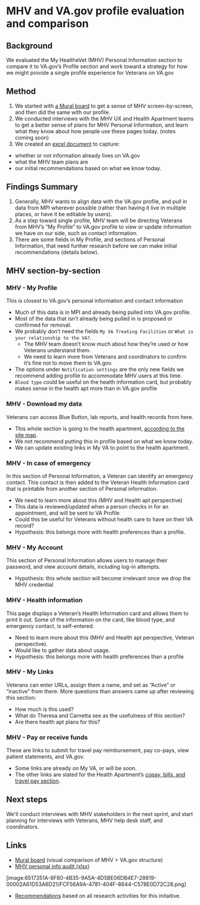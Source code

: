 # MHV and VA.gov profile evaluation and comparison
## Background
We evaluated the My HealtheVet (MHV) Personal Information section to compare it to VA.gov’s Profile section and work toward a strategy for how we might provide a single profile experience for Veterans on VA.gov

## Method
1. We started with [a Mural board](https://app.mural.co/t/vsa8243/m/vsa8243/1645732777530/3b751dac638c58f4463823ac9476e4e25dc1240f?sender=lizlantz1528) to get a sense of MHV screen-by-screen, and then did the same with our profile.  
2. We conducted interviews with the MHV UX and Health Apartment teams to get a better sense of plans for MHV Personal Information, and learn what they know about how people use these pages today. (notes coming soon)
3. We created an [excel document](https://github.com/department-of-veterans-affairs/va.gov-team/blob/master/products/identity-personalization/profile/mhv-profile-research/comparison/mhv-profile-audit.xlsx) to capture:
- whether or not information already lives on VA.gov
- what the MHV team plans are
- our initial recommendations based on what we know today. 

## Findings Summary
1. Generally, MHV wants to align data with the VA.gov profile, and pull in data from MPI wherever possible (rather than having it live in multiple places, or have it be editable by users).
2. As a step toward single profile, MHV team will be directing Veterans from MHV’s “My Profile” to VA.gov profile to view or update information we have on our side, such as contact information.
3. There are some fields in My Profile, and sections of Personal Information, that need further research before we can make initial recommendations (details below).

## MHV section-by-section
### MHV - My Profile
This is closest to VA.gov’s personal information and contact information
- Much of this data is in MPI and already being pulled into VA.gov profile.
- Most of the data that isn’t already being pulled in is proposed or confirmed for removal.
- We probably don’t need the fields `My VA Treating Facilities` or  `What is your relationship to the VA?`.
	- The MHV team doesn’t know much about how they’re used or how Veterans understand them. 
	- We need to learn more from Veterans and coordinators to confirm it’s fine not to move them to VA.gov.
- The options under  `Notification settings` are the only new fields we recommend adding profile to accommodate MHV users at this time.
- `Blood type`  could be useful on the health information card, but probably makes sense in the health apt more than in VA.gov profile

### MHV - Download my data
Veterans can access Blue Button, lab reports, and health records from here.
- This whole section is going to the health apartment, [according to the site map](https://app.mural.co/t/departmentofveteransaffairs9999/m/departmentofveteransaffairs9999/1643826109164/a19c6f1b4d6e0570477757008aad730f1cf7782a?wid=97-1643826112506).
- We not recommend putting this in profile based on what we know today.
- We can update existing links in My VA to point to the health apartment.

### MHV - In case of emergency
In this section of Personal Information, a Veteran can identify an emergency contact. This contact is then added to the Veteran Health Information card that is printable from another section of Personal information.
- We need to learn more about this (MHV and Health apt perspective)
- This data is reviewed/updated when a person checks in for an appointment, and will be sent to VA Profile 
- Could this be useful for Veterans without health care to have on their VA record?
- Hypothesis: this belongs more with health preferences than a profile.

### MHV - My Account
This section of Personal Information allows users to manage their password,  and view account details, including log-in attempts.
- Hypothesis: this whole section will become irrelevant once we drop the MHV credential

### MHV - Health information
This page displays a Veteran’s Health Information card and allows them to print it out. Some of the information on the card, like blood type, and emergency contact, is self-entered.
- Need to learn more about this (MHV and Health apt perspective, Veteran perspective).
- Would like to gather data about usage.
- Hypothesis: this belongs more with health preferences than a profile

### MHV - My Links
Veterans can enter URLs, assign them a name, and set as “Active” or “inactive” from there. More questions than answers came up after reviewing this section:
- How much is this used?
- What do Theresa and Carnetta see as the usefulness of this section?
- Are there health apt plans for this?

### MHV - Pay or receive funds
These are links to submit for travel pay reimbursement, pay co-pays, view patient statements, and VA.gov.
- Some links are already on My VA, or will be soon.
- The other links are slated for the Health Apartment’s [copay, bills, and travel pay section](https://app.mural.co/t/departmentofveteransaffairs9999/m/departmentofveteransaffairs9999/1643826109164/a19c6f1b4d6e0570477757008aad730f1cf7782a?wid=99-1643826112506).

## Next steps
We'll conduct interviews with MHV stakeholders in the next sprint, and start planning for interviews with Veterans, MHV help desk staff, and coordinators.

## Links
- [Mural board](https://app.mural.co/t/vsa8243/m/vsa8243/1645732777530/3b751dac638c58f4463823ac9476e4e25dc1240f?sender=lizlantz1528) (visual comparison of MHV + VA.gov structure)
- [MHV personal info audit (xlsx)](https://github.com/department-of-veterans-affairs/va.gov-team/blob/master/products/identity-personalization/profile/mhv-profile-research/comparison/mhv-profile-audit.xlsx) 

[image:6517351A-8F80-4B35-9A5A-4D5BE06DB4E7-28619-00002A61D53A6D21/FCF56A9A-4781-404F-8644-C578E0D72C28.png]

- [Recommendations]([url](https://github.com/department-of-veterans-affairs/va.gov-team/blob/master/products/identity-personalization/profile/Research/2022-05-MHV-profile-research/recommendations.md)) based on all research activities for this initaitive. 

